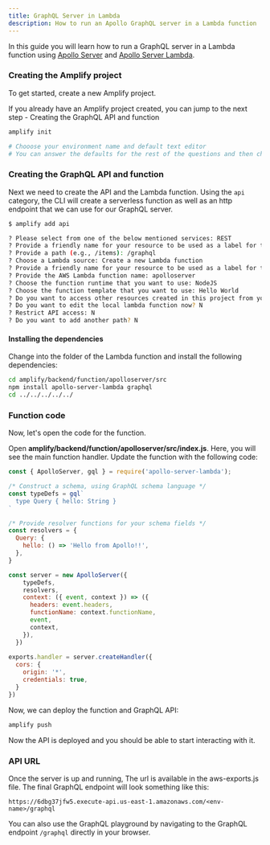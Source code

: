 ```yaml
---
title: GraphQL Server in Lambda
description: How to run an Apollo GraphQL server in a Lambda function
---
```


In this guide you will learn how to run a GraphQL server in a Lambda function using [Apollo Server](https://www.apollographql.com/docs/) and [Apollo Server Lambda](https://github.com/apollographql/apollo-server/tree/master/packages/apollo-server-lambda).

### Creating the Amplify project

To get started, create a new Amplify project.

<amplify-callout>

If you already have an Amplify project created, you can jump to the next step - Creating the GraphQL API and function

</amplify-callout>

```sh
amplify init

# Chooose your environment name and default text editor
# You can answer the defaults for the rest of the questions and then choose the profile you created when you ran amplify configure
```

### Creating the GraphQL API and function

Next we need to create the API and the Lambda function. Using the `api` category, the CLI will create a serverless function as well as an http endpoint that we can use for our GraphQL server.

```sh
$ amplify add api

? Please select from one of the below mentioned services: REST
? Provide a friendly name for your resource to be used as a label for this category in the project: apolloapi
? Provide a path (e.g., /items): /graphql
? Choose a Lambda source: Create a new Lambda function
? Provide a friendly name for your resource to be used as a label for this category in the project: apolloserver
? Provide the AWS Lambda function name: apolloserver
? Choose the function runtime that you want to use: NodeJS
? Choose the function template that you want to use: Hello World
? Do you want to access other resources created in this project from your Lambda function? N
? Do you want to edit the local lambda function now? N
? Restrict API access: N
? Do you want to add another path? N
```

#### Installing the dependencies

Change into the folder of the Lambda function and install the following dependencies:

```sh
cd amplify/backend/function/apolloserver/src
npm install apollo-server-lambda graphql
cd ../../../../../
```

### Function code

Now, let's open the code for the function.

Open __amplify/backend/function/apolloserver/src/index.js__. Here, you will see the main function handler. Update the function with the following code:

```javascript
const { ApolloServer, gql } = require('apollo-server-lambda');

/* Construct a schema, using GraphQL schema language */
const typeDefs = gql`
  type Query { hello: String }
`

/* Provide resolver functions for your schema fields */
const resolvers = {
  Query: {
    hello: () => 'Hello from Apollo!!',
  },
}

const server = new ApolloServer({
    typeDefs,
    resolvers,
    context: ({ event, context }) => ({
      headers: event.headers,
      functionName: context.functionName,
      event,
      context,
    }),
  })
  
exports.handler = server.createHandler({
  cors: {
    origin: '*',
    credentials: true,
  }
})
```

Now, we can deploy the function and GraphQL API:

```sh
amplify push
```

Now the API is deployed and you should be able to start interacting with it.

### API URL

Once the server is up and running, The url is available in the aws-exports.js file. The final GraphQL endpoint will look something like this:

```
https://6dbg37jfw5.execute-api.us-east-1.amazonaws.com/<env-name>/graphql
```

You can also use the GraphQL playground by navigating to the GraphQL endpoint `/graphql` directly in your browser.